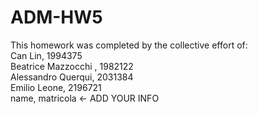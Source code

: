 # ADM-HW5
This homework was completed by the collective effort of: <br>
Can Lin, 1994375 <br>
Beatrice Mazzocchi , 1982122 <br>
Alessandro Querqui, 2031384 <br>
Emilio Leone, 2196721 <br>
name, matricola <- ADD YOUR INFO <br>
